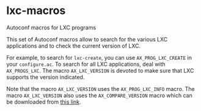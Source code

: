 # lxc-macros
Autoconf macros for LXC programs

This set of Autoconf macros allow to search for the various LXC applications and to check the current version of LXC.

For example, to search for `lxc-create`, you can use `AX_PROG_LXC_CREATE` in your `configure.ac`. To search for all LXC applications, deal with `AX_PROGS_LXC`. The macro `AX_LXC_VERSION` is devoted to make sure that LXC supports the version indicated.

Note that the macro `AX_LXC_VERSION` uses the `AX_PROG_LXC_INFO` macro. The macro `AX_LXC_VERSION` also uses the `AX_COMPARE_VERSION` macro which can be downloaded from [this link](https://www.gnu.org/software/autoconf-archive/ax_compare_version.html).
